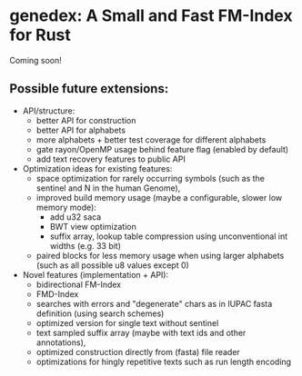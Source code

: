 # genedex: A Small and Fast FM-Index for Rust

Coming soon!

## Possible future extensions:

- API/structure:
    - better API for construction
    - better API for alphabets
    - more alphabets + better test coverage for different alphabets
    - gate rayon/OpenMP usage behind feature flag (enabled by default)
    - add text recovery features to public API
- Optimization ideas for existing features:
    - space optimization for rarely occurring symbols (such as the sentinel and N in the human Genome),
    - improved build memory usage (maybe a configurable, slower low memory mode): 
        - add u32 saca
        - BWT view optimization 
        - suffix array, lookup table compression using unconventional int widths (e.g. 33 bit)
    - paired blocks for less memory usage when using larger alphabets (such as all possible u8 values except 0)
- Novel features (implementation + API):
    - bidirectional FM-Index
    - FMD-Index
    - searches with errors and "degenerate" chars as in IUPAC fasta definition (using search schemes)
    - optimized version for single text without sentinel
    - text sampled suffix array (maybe with text ids and other annotations),
    - optimized construction directly from (fasta) file reader
    - optimizations for hingly repetitive texts such as run length encoding
